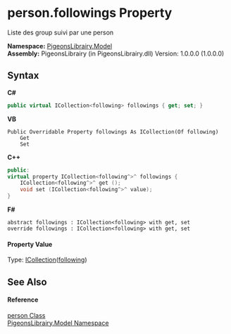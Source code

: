 # person.followings Property 
 

Liste des group suivi par une person

**Namespace:**&nbsp;<a href="740f9e4a-e251-715e-60bf-e906871d97b4">PigeonsLibrairy.Model</a><br />**Assembly:**&nbsp;PigeonsLibrairy (in PigeonsLibrairy.dll) Version: 1.0.0.0 (1.0.0.0)

## Syntax

**C#**<br />
``` C#
public virtual ICollection<following> followings { get; set; }
```

**VB**<br />
``` VB
Public Overridable Property followings As ICollection(Of following)
	Get
	Set
```

**C++**<br />
``` C++
public:
virtual property ICollection<following^>^ followings {
	ICollection<following^>^ get ();
	void set (ICollection<following^>^ value);
}
```

**F#**<br />
``` F#
abstract followings : ICollection<following> with get, set
override followings : ICollection<following> with get, set
```


#### Property Value
Type: <a href="http://msdn2.microsoft.com/en-us/library/92t2ye13" target="_blank">ICollection</a>(<a href="31397466-28b4-3b58-1aa9-d8ca73b55c33">following</a>)

## See Also


#### Reference
<a href="a9ed19a7-a394-5e30-cca4-a3883320ea27">person Class</a><br /><a href="740f9e4a-e251-715e-60bf-e906871d97b4">PigeonsLibrairy.Model Namespace</a><br />